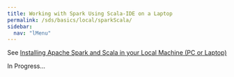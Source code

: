 ```yaml
---
title: Working with Spark Using Scala-IDE on a Laptop
permalink: /sds/basics/local/sparkScala/
sidebar:
  nav: "lMenu"
---
```



See [Installing Apache Spark and Scala in your Local Machine (PC or Laptop)](/sparkScala/install/scalaIDE) 

In Progress...
